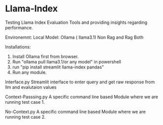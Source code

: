 # Llama-Index
Testing Llama Index Evaluation Tools and providing insights regarding performance.


Environemnt: Local 
Model: Ollama ( llama3.1)
Non Rag and Rag Both

Installations:

1. Install Ollama first from browser.
2. Run "ollama pull llama3.1/or any model" in powershell
3. run "pip install streamlit llama-index pandas"
4. Run any module.



Interface.py
Streamlit interface to enter query and get raw response from llm and evalutaion values

Context-Passsing.py
A specific command line based Module where we are running test case 1.

No-Context.py
A specific command line based Module where we are running test case 2.
